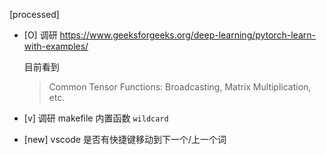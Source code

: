 [processed]

* [O] 调研 <https://www.geeksforgeeks.org/deep-learning/pytorch-learn-with-examples/>

    目前看到

    > Common Tensor Functions: Broadcasting, Matrix Multiplication, etc.

* [v] 调研 makefile 内置函数 `wildcard`

* [new] vscode 是否有快捷键移动到下一个/上一个词